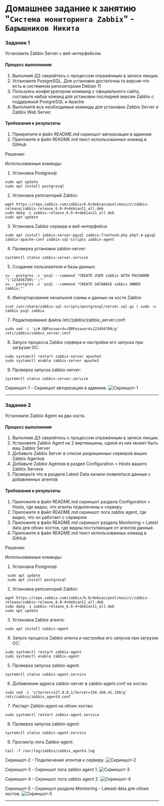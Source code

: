 # Домашнее задание к занятию "`Система мониторинга Zabbix`" - `Барышников Никита`


### Задание 1 

Установите Zabbix Server с веб-интерфейсом.

#### Процесс выполнения
1. Выполняя ДЗ сверяйтесь с процессом отражённым в записи лекции.
2. Установите PostgreSQL. Для установки достаточна та версия что есть в системном репозитороии Debian 11
3. Пользуясь конфигуратором комманд с официального сайта, составьте набор команд для установки последней версии Zabbix с поддержкой PostgreSQL и Apache
4. Выполните все необходимые команды для установки Zabbix Server и Zabbix Web Server

#### Требования к результаты 
1. Прикрепите в файл README.md скриншот авторизации в админке
2. Приложите в файл README.md текст использованных команд в GitHub

Решение:

Использованные команды:

1. Установка Postgresql:
```
sudo apt update
sudo apt install postgresql
```
2. Установка репозиторий Zabbix:
```
wget https://repo.zabbix.com/zabbix/6.0/debian/pool/main/z/zabbix-release/zabbix-release_6.0-4+debian11_all.deb
sudo dpkg -i zabbix-release_6.0-4+debian11_all.deb
sudo apt update
```
3. Установка Zabbix сервера и веб-интерфейса:
```
sudo apt install zabbix-server-pgsql zabbix-frontend-php php7.4-pgsql zabbix-apache-conf zabbix-sql-scripts zabbix-agent
```
4. Проверка установки zabbix-server:
```
systemctl status zabbix-server.service
```
5. Создание пользователя и базы данных:
```
su - postgres -c 'psql --command "CREATE USER zabbix WITH PASSWORD '\'123456789\'';"'
su - postgres -c 'psql --command "CREATE DATABASE zabbix OWNER zabbix;"'
```
6. Импортирование начальной схемы и данных на хосте Zabbix:
```
zcat /usr/share/zabbix-sql-scripts/postgresql/server.sql.gz | sudo -u zabbix psql zabbix
```
7. Редактирование файла /etc/zabbix/zabbix_server.conf:
```
sudo sed -i 's/# DBPassword=/DBPassword=123456789/g' /etc/zabbix/zabbix_server.conf
```
8. Запуск процесcа Zabbix сервера и настройка его запуска при загрузке ОС:
```
sudo systemctl restart zabbix-server apache2
sudo systemctl enable zabbix-server apache2
```
9. Проверка запуска zabbix-server:
```
systemctl status zabbix-server.service
```

Скриншот-1 - Скриншот авторизации в админке.
![Скриншот-1](https://github.com/BaryshnikovNV/Monitoring-and-fault-tolerance/blob/main/img/9-02/9.2.1_Скриншот_авторизации_в_админке.png)

---

### Задание 2 

Установите Zabbix Agent на два хоста.

#### Процесс выполнения
1. Выполняя ДЗ сверяйтесь с процессом отражённым в записи лекции.
2. Установите Zabbix Agent на 2 виртмашины, одной из них может быть ваш Zabbix Server
3. Добавьте Zabbix Server в список разрешенных серверов ваших Zabbix Agentов
4. Добавьте Zabbix Agentов в раздел Configuration > Hosts вашего Zabbix Servera
5. Проверьте что в разделе Latest Data начали появляться данные с добавленных агентов

#### Требования к результаты 
1. Приложите в файл README.md скриншот раздела Configuration > Hosts, где видно, что агенты подключены к серверу
2. Приложите в файл README.md скриншот лога zabbix agent, где видно, что он работает с сервером
3. Приложите в файл README.md скриншот раздела Monitoring > Latest data для обоих хостов, где видны поступающие от агентов данные.
4. Приложите в файл README.md текст использованных команд в GitHub

Решение:

Использованные команды:

1. Установка Postgresql:
```
 sudo apt update
 sudo apt install postgresql
``` 
2. Установка репозиторий Zabbix:
``` 
wget https://repo.zabbix.com/zabbix/6.0/debian/pool/main/z/zabbix-release/zabbix-release_6.0-4+debian11_all.deb
sudo dpkg -i zabbix-release_6.0-4+debian11_all.deb
sudo apt update
```
3. Установка Zabbix агента:
```
sudo apt install zabbix-agent
```
4. Запуск процесcа Zabbix агента и настройка его запуска при загрузке ОС:
```
sudo systemctl restart zabbix-agent
sudo systemctl enable zabbix-agent
```
5. Проверка запуска zabbix-agent:
```
systemctl status zabbix-agent.service
```
6. Добавление адреса zabbix-server в zabbix-agent.conf на хостах:
```
sudo sed -i 's/Server=127.0.0.1/Server=158.160.41.150/g' /etc/zabbix/zabbix_agentd.conf
```
7. Рестарт Zabbix-agent на обоих хостах:
```
sudo systemctl restart zabbix-agent.service
```
8. Проверка запуска zabbix-agent:
```
systemctl status zabbix-agent.service
```
9. Просмотр лога Zabbix-agent:
```
tail -f /var/log/zabbix/zabbix_agentd.log
```

Скриншот-2 - Подключение агентов к серверу.
![Скриншот-2](https://github.com/BaryshnikovNV/Monitoring-and-fault-tolerance/blob/main/img/9-02/9.2.2.1_Подключение_агентов_к_серверу.png)

Скриншот-3 - Скриншот лога zabbix agent 1.
![Скриншот-3](https://github.com/BaryshnikovNV/Monitoring-and-fault-tolerance/blob/main/img/9-02/9.2.2.2.1_Скриншот_лога_zabbix_agent_1.png)

Скриншот-4 - Скриншот лога zabbix agent 2.
![Скриншот-4](https://github.com/BaryshnikovNV/Monitoring-and-fault-tolerance/blob/main/img/9-02/9.2.2.2.2_Скриншот_лога_zabbix_agent_2.png)

Скриншот-5 - Скриншот раздела Monitoring - Lateast data для обоих хостов.
![Скриншот-5](https://github.com/BaryshnikovNV/Monitoring-and-fault-tolerance/blob/main/img/9-02/9.2.2.3_Скриншот_раздела_Monitoring-Lateast_data_для_обоих_хостов.png)

---